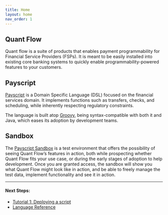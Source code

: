 ```yaml
---
title: Home
layout: home
nav_order: 1
---
```


## Quant Flow
Quant flow is a suite of products that enables payment programmability for Financial Service Providers (FSPs). It is meant to be easily installed into existing core banking systems to quickly enable programmability-powered features to your customers.


## Payscript
[Payscript] is a Domain Specific Language (DSL) focused on the financial services domain. It implements functions such as transfers, checks, and scheduling, while inherently respecting regulatory constraints.

The language is built atop [Groovy], being syntax-compatible with both it and Java, which eases its adoption by development teams.

## Sandbox
The [Payscript Sandbox][sandbox] is a test environment that offers the possibility of seeing Quant Flow’s features in action, both while prospecting whether Quant Flow fits your use case, or during the early stages of adoption to help development. Once you are granted access, the sandbox will show you what Quant Flow might look like in action, and be able to freely manage the test data, implement functionality and see it in action.

---

#### Next Steps:
- [Tutorial 1: Deploying a script]
- [Language Reference]

[Payscript]: docs/payscript/language_reference
[sandbox]: docs/sandbox
[Tutorial 1: Deploying a script]: docs/tutorials/tutorial1
[Language Reference]: docs/language_reference
[Groovy]: https://groovy-lang.org/